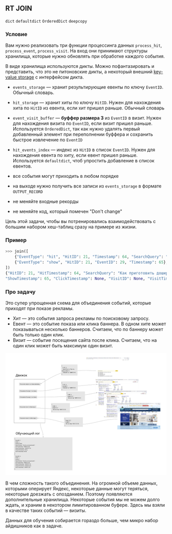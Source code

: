 ## RT JOIN

`dict` `defaultdict` `OrderedDict` `deepcopy`

### Условие

Вам нужно реализовать три функции процессинга данных `process_hit`, `process_event`, `process_visit`. 
На вход они принимают структуры хранилища, которые нужно обновлять при обработке каждого события.

В виде хранилища используются дикты. Можно пофантазировать и представить, что это не питоновские дикты, 
а некоторый внешний [key-value storage](https://en.wikipedia.org/wiki/Key-value_database) c интерфейсом дикта.

* `events_storage` — хранит результирующие евенты по ключу `EventID`. Обычный словарь.
* `hit_storage` — хранит хиты по ключу `HitID`. Нужен для нахождения хита по `HitID` из евента, если хит пришел раньше. Обычный словарь
* `event_visit_buffer` — **буффер размера 3** из `EventID` в визит. Нужен для нахождения визита по `EventID`, если визит пришел раньше. 
Используется `OrderedDict`, так как нужно удалять первый добавленный элемент при переполнении буффера и сохранить быстрое извлечение по `EventID`
* `hit_events_index` — индекс из `HitID` в список `EventID`. Нужен для нахождения евента по хиту, если евент пришел раньше. 
Используется `defaultdict`, чтоб упростить добавление в список евентов.

* все события могут приходить в любом порядке
* на выходе нужно получить все записи из `events_storage` в формате `OUTPUT_RECORD`
* не меняйте входные рекорды
* не меняйте код, который помечен "Don't change"
    
Цель этой задачи, чтобы вы потренировались взаимодействовать с большим набором хеш-таблиц сразу на примере из жизни.

### Пример

```python
>>> join([
    {"EventType": "hit", "HitID": 21, "Timestamp": 64, "SearchQuery": "Как приготовить доширак"},
    {"EventType": "show", "HitID": 21, "EventID": 29, "Timestamp": 65},
])
{"HitID": 21, "HitTimestamp": 64, "SearchQuery": "Как приготовить доширак", "EventID": 29,
"ShowTimestamp": 65, "ClickTimestamp": None, "VisitID": None, "VisitTimestamp": None},
```


### Про задачу

Это супер упрощенная схема для объединения событий, которые приходят при показе рекламы.
* Хит — это события запроса рекламы по поисковому запросу. 
* Евент — это событие показа или клика баннера. В одном хите может показываться несколько баннеров. 
Считаем, что по баннеру может быть только один клик.
* Визит — событие посещения сайта после клика. Считаем, что на один клик может быть максимум один визит.

![Eventslog img](./EventsLog.jpg "Events log")

В чем сложность такого объединения. На огромной объеме данных, которыми оперирует Яндекс, некоторые данные могут теряться,
некоторые доезжать с опозданием. Поэтому появляются дополнительные хранилища. 
Некоторые события мы не можем долго ждать, и храним в некотором лимитированном буфере. Здесь мы взяли в качестве таких событий — визиты.

Данных для обучения собирается гораздо больше, чем микро набор айдишников как в задаче. 

